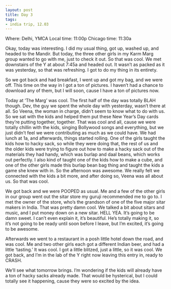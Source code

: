 ```yaml
---
layout: post
title: Day 3
tags:
- india trip, 12.03
---
```

Where: Delhi, YMCA 
Local time: 11:00p 
Chicago time: 11:30a

Okay, today was interesting. I did my usual thing, got up, washed up, and headed to the Mandir. But today, the three other girls in my Karm Marg group wanted to go with me, just to check it out. So that was cool. We met downstairs of the Y at about 7:45a and headed out. It wasn’t as packed as it was yesterday, so that was refreshing. I got to do my thing in its entirety.

So we got back and had breakfast, I went up and got my bag, and we were off. This time on the way in I got a ton of pictures. I haven’t had a chance to download any of them, but I will soon, cause I have a ton of pictures now.

Today at ‘The Marg’ was cool. The first half of the day was totally BLAH though. Dev, the guy we spent the whole day with yesterday, wasn’t there at all. So Veena, the woman in charge, didn’t seem to know what to do with us. So we sat with the kids and helped them put these New Year’s Day cards they’re putting together, together. That was cool and all, cause we were totally chillin with the kids, singing Bollywood songs and everything, but we just didn’t feel we were contributing as much as we could have. We had lunch at 1a, and afterwards, things started rolling. One of the girls taught the kids how to hacky sack, so while they were doing that, the rest of us and the older kids were trying to figure out how to make a hacky sack out of the materials they had handy, which was burlap and daal beans, which works out perfectly. I also kind of taught one of the kids how to make a cube, and one of the other girls made this burlap bean bag thing and taught the kids a game she knew with in. So the afternoon was awesome. We really felt we connected with the kids a bit more, and after doing so, Veena was all about us. So that was cool.

We got back and we were POOPED as usual. Me and a few of the other girls in our group went out the sitar store my guruji recommended me to go to. I met the owner of the store, who’s the grandson of one of the five major sitar makers in India. That was pretty damn cool. We talked a bit about sitars and music, and I put money down on a new sitar. HELL YEA. It’s going to be damn sweet. I can’t even explain it, it’s beautiful. He’s totally making it, so it’s not going to be ready until soon before I leave, but I’m excited, it’s going to be awesome.

Afterwards we went to a restaurant in a posh little hotel down the road, and was cool. Me and two other girls each got a different Indian beer, and had a little ‘tasting.’ It was cool. I got a little blitzed, just a little, so it was cool. We got back, and I’m in the lab of the Y right now leaving this entry in, ready to CRASH.

We’ll see what tomorrow brings. I’m wondering if the kids will already have a ton of hacky sacks already made. That would be hysterical, but I could totally see it happening, cause they were so excited by the idea. 
